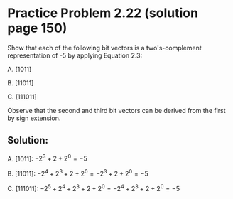 # Practice Problem 2.22 (solution page 150)
Show that each of the following bit vectors is a two's-complement representation of -5 by applying Equation 2.3:

A. [1011]

B. [11011]

C. [111011]

Observe that the second and third bit vectors can be derived from the first by sign extension.

## Solution:
A. [1011]: $-2^3 + 2 + 2^0 = -5$

B. [11011]: $-2^4 + 2^3 + 2 + 2^0 = -2^3 + 2 + 2^0 = -5$

C. [111011]: $-2^5 + 2^4 + 2^3 + 2 + 2^0 = -2^4 + 2^3 + 2 + 2^0 = -5$